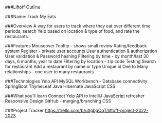 ###Liftoff Outline

###Name: Track My Eats

###Overview
A way for users to track where they eat over different time periods, search Yelp based on location & type of food, and rate the restaurants


###Features
Mouseover Tooltip - shows small review
Rating/feedback system
Register - private user accounts 
User authentication & authorization
User validation & Password hashing
Filtering by time - by month/last 30 days, 6 months, year to date
Filtering by location - zip code
Testing
Search for restaurant 
Add a restaurant by name or type
Unique id
One to Many relationships - one user to many restaurants



###Technologies
Yelp API
MySQL Workbench - Database connectivity
SpringBoot
ThymeLeaf
Java
Hibernate
JavaScript
CSS

###What you’ll learn
Connect Yelp API to IntelliJ 
JavaScript refresher
Responsive Design
GitHub - merging/branching
CSS

###Project Tracker
https://trello.com/b/uXgbgOqT/liftoff-project-2022-2023
